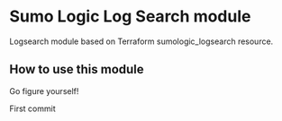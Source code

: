 # Sumo Logic Log Search module

Logsearch module based on Terraform sumologic_logsearch resource.

## How to use this module

Go figure yourself!

First commit
